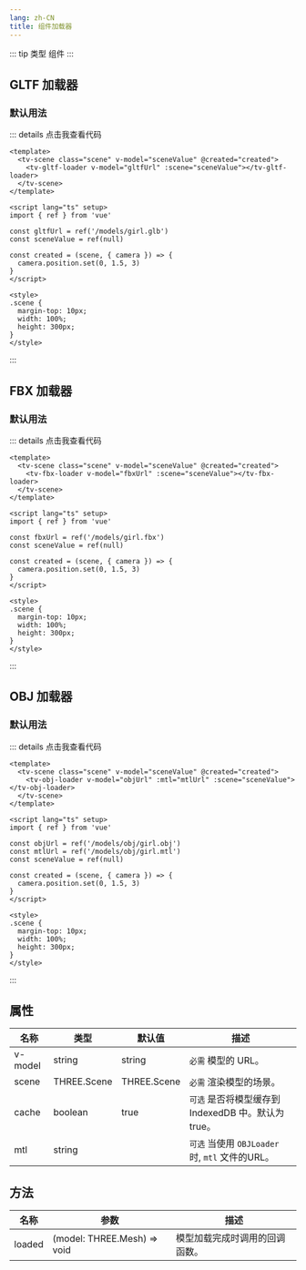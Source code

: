 ```yaml
---
lang: zh-CN
title: 组件加载器
---
```


::: tip 类型
组件
:::

## GLTF 加载器

### 默认用法

<GLTFLoaderComponent />

::: details 点击我查看代码

```vue
<template>
  <tv-scene class="scene" v-model="sceneValue" @created="created">
    <tv-gltf-loader v-model="gltfUrl" :scene="sceneValue"></tv-gltf-loader>
  </tv-scene>
</template>

<script lang="ts" setup>
import { ref } from 'vue'

const gltfUrl = ref('/models/girl.glb')
const sceneValue = ref(null)

const created = (scene, { camera }) => {
  camera.position.set(0, 1.5, 3)
}
</script>

<style>
.scene {
  margin-top: 10px;
  width: 100%;
  height: 300px;
}
</style>
```

:::

## FBX 加载器

### 默认用法

<FBXLoaderComponent />

::: details 点击我查看代码

```vue
<template>
  <tv-scene class="scene" v-model="sceneValue" @created="created">
    <tv-fbx-loader v-model="fbxUrl" :scene="sceneValue"></tv-fbx-loader>
  </tv-scene>
</template>

<script lang="ts" setup>
import { ref } from 'vue'

const fbxUrl = ref('/models/girl.fbx')
const sceneValue = ref(null)

const created = (scene, { camera }) => {
  camera.position.set(0, 1.5, 3)
}
</script>

<style>
.scene {
  margin-top: 10px;
  width: 100%;
  height: 300px;
}
</style>
```

:::

## OBJ 加载器

### 默认用法

<OBJLoaderComponent />

::: details 点击我查看代码

```vue
<template>
  <tv-scene class="scene" v-model="sceneValue" @created="created">
    <tv-obj-loader v-model="objUrl" :mtl="mtlUrl" :scene="sceneValue"></tv-obj-loader>
  </tv-scene>
</template>

<script lang="ts" setup>
import { ref } from 'vue'

const objUrl = ref('/models/obj/girl.obj')
const mtlUrl = ref('/models/obj/girl.mtl')
const sceneValue = ref(null)

const created = (scene, { camera }) => {
  camera.position.set(0, 1.5, 3)
}
</script>

<style>
.scene {
  margin-top: 10px;
  width: 100%;
  height: 300px;
}
</style>
```

:::

## 属性

| 名称    | 类型        | 默认值      | 描述                                                |
| ------- | ----------- | ----------- | --------------------------------------------------- |
| v-model | string      | string      | `必需` 模型的 URL。                                 |
| scene   | THREE.Scene | THREE.Scene | `必需` 渲染模型的场景。                             |
| cache   | boolean     | true        | `可选` 是否将模型缓存到 IndexedDB 中。默认为 true。 |
| mtl     | string      |             | `可选` 当使用 `OBJLoader` 时, `mtl` 文件的URL。     |

## 方法

| 名称   | 参数                        | 描述                           |
| ------ | --------------------------- | ------------------------------ |
| loaded | (model: THREE.Mesh) => void | 模型加载完成时调用的回调函数。 |
